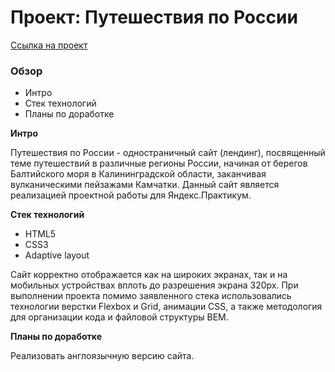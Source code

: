 # Проект: Путешествия по России

[Ссылка на проект](https://lizananeva.github.io/russian-travel-bootcamp/index.html "Путешествия по России")

### Обзор
* Интро
* Стек технологий
* Планы по доработке

**Интро**

Путешествия по России - одностраничный сайт (лендинг), посвященный теме путешествий в различные регионы России, начиная от берегов Балтийского моря в Калининградской области, заканчивая вулканическими пейзажами Камчатки. Данный сайт является реализацией проектной работы для Яндекс.Практикум.

**Стек технологий**

* HTML5
* CSS3
* Adaptive layout

Сайт корректно отображается как на широких экранах, так и на мобильных устройствах вплоть до разрешения экрана 320px. При выполнении проекта помимо заявленного стека использовались технологии верстки Flexbox и Grid, анимации CSS, а также методология для организации кода и файловой структуры BEM.

**Планы по доработке**

Реализовать англоязычную версию сайта.
